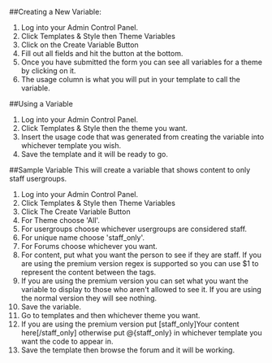 ##Creating a New Variable:
1) Log into your Admin Control Panel.  
2) Click Templates & Style then Theme Variables  
3) Click on the Create Variable Button  
4) Fill out all fields and hit the button at the bottom.  
5) Once you have submitted the form you can see all variables for a theme by clicking on it.  
6) The usage column is what you will put in your template to call the variable.

##Using a Variable
1) Log into your Admin Control Panel.  
2) Click Templates & Style then the theme you want.
3) Insert the usage code that was generated from creating the variable into whichever template you wish.  
4) Save the template and it will be ready to go.

##Sample Variable
This will create a variable that shows content to only staff usergroups.  
1) Log into your Admin Control Panel.  
2) Click Templates & Style then Theme Variables  
3) Click The Create Variable Button  
4) For Theme choose 'All'.  
5) For usergroups choose whichever usergroups are considered staff.
6) For unique name choose 'staff_only'.
7) For Forums choose whichever you want.
8) For content, put what you want the person to see if they are staff. If you are using the premium version regex is supported so you can use $1 to represent
the content between the tags.  
9) If you are using the premium version you can set what you want the variable to display to those who aren't allowed to see it.  If you are using the normal version they will see nothing.  
10) Save the variable.
11) Go to templates and then whichever theme you want.
12) If you are using the premium version put [staff_only]Your content here[/staff_only] otherwise put @{staff_only} in whichever template you want the code to appear in.  
13) Save the template then browse the forum and it will be working.
